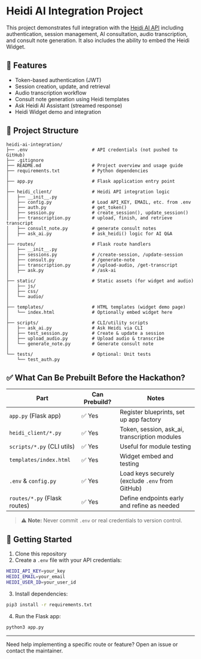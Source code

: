 # Heidi AI Integration Project

This project demonstrates full integration with the [Heidi AI API](https://registrar.api.heidihealth.com/api/v2/ml-scribe/open-api) including authentication, session management, AI consultation, audio transcription, and consult note generation. It also includes the ability to embed the Heidi Widget.

## 🧠 Features

- Token-based authentication (JWT)
- Session creation, update, and retrieval
- Audio transcription workflow
- Consult note generation using Heidi templates
- Ask Heidi AI Assistant (streamed response)
- Heidi Widget demo and integration

## 📁 Project Structure

```text
heidi-ai-integration/
├── .env                        # API credentials (not pushed to GitHub)
├── .gitignore
├── README.md                   # Project overview and usage guide
├── requirements.txt            # Python dependencies
│
├── app.py                      # Flask application entry point
│
├── heidi_client/               # Heidi API integration logic
│   ├── __init__.py
│   ├── config.py               # Load API_KEY, EMAIL, etc. from .env
│   ├── auth.py                 # get_token()
│   ├── session.py              # create_session(), update_session()
│   ├── transcription.py        # upload, finish, and retrieve transcript
│   ├── consult_note.py         # generate consult notes
│   ├── ask_ai.py               # ask_heidi() logic for AI Q&A
│
├── routes/                     # Flask route handlers
│   ├── __init__.py
│   ├── sessions.py             # /create-session, /update-session
│   ├── consult.py              # /generate-note
│   ├── transcription.py        # /upload-audio, /get-transcript
│   ├── ask.py                  # /ask-ai
│
├── static/                     # Static assets (for widget and audio)
│   ├── js/
│   ├── css/
│   └── audio/
│
├── templates/                  # HTML templates (widget demo page)
│   └── index.html              # Optionally embed widget here
│
├── scripts/                    # CLI/utility scripts
│   ├── ask_ai.py               # Ask Heidi via CLI
│   ├── test_session.py         # Create & update a session
│   ├── upload_audio.py         # Upload audio & transcribe
│   └── generate_note.py        # Generate consult note
│
└── tests/                      # Optional: Unit tests
    └── test_auth.py
```

## ✅ What Can Be Prebuilt Before the Hackathon?

| Part                          | Can Prebuild? | Notes                                              |
|-------------------------------|---------------|----------------------------------------------------|
| `app.py` (Flask app)          | ✅ Yes        | Register blueprints, set up app factory            |
| `heidi_client/*.py`           | ✅ Yes        | Token, session, ask_ai, transcription modules      |
| `scripts/*.py` (CLI utils)    | ✅ Yes        | Useful for module testing                          |
| `templates/index.html`        | ✅ Yes        | Widget embed and testing                           |
| `.env` & `config.py`          | ✅ Yes        | Load keys securely (exclude `.env` from GitHub)    |
| `routes/*.py` (Flask routes)  | ✅ Yes        | Define endpoints early and refine as needed        |

> ⚠️ **Note:** Never commit `.env` or real credentials to version control.

## 🚀 Getting Started

1. Clone this repository
2. Create a `.env` file with your API credentials:

```bash
HEIDI_API_KEY=your_key
HEIDI_EMAIL=your_email
HEIDI_USER_ID=your_user_id
```

3. Install dependencies:
```bash
pip3 install -r requirements.txt
```

4. Run the Flask app:
```bash
python3 app.py
```

---

Need help implementing a specific route or feature? Open an issue or contact the maintainer.
